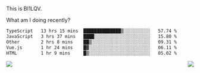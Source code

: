 This is BI1LQV.

What am I doing recently?

<!--START_SECTION:waka-->

```txt
TypeScript   13 hrs 15 mins  ██████████████▒░░░░░░░░░░   57.74 %
JavaScript   3 hrs 37 mins   ████░░░░░░░░░░░░░░░░░░░░░   15.80 %
Other        2 hrs 8 mins    ██▒░░░░░░░░░░░░░░░░░░░░░░   09.31 %
Vue.js       1 hr 24 mins    █▓░░░░░░░░░░░░░░░░░░░░░░░   06.11 %
HTML         1 hr 9 mins     █▒░░░░░░░░░░░░░░░░░░░░░░░   05.02 %
```

<!--END_SECTION:waka-->
<img align="right" src="https://github-readme-stats.vercel.app/api?username=bi1lqv&show_icons=true&count_private=true">

<img src="https://metrics.lecoq.io/bi1lqv?template=classic&base.activity=0&base.community=0&base.repositories=0&base.metadata=0&isocalendar=1&base=header%2C%20activity%2C%20community%2C%20repositories%2C%20metadata&base.indepth=false&base.hireable=false&isocalendar=false&isocalendar.duration=full-year&config.timezone=Asia%2FShanghai">

